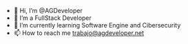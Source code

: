 - 👋 Hi, I’m @AGDeveloper
- 👀 I’m a FullStack Developer
- 🌱 I’m currently learning Software Engine and Cibersecurity
- 📫 How to reach me trabajo@agdeveloper.net

<!---
AlfredoDesigns/AlfredoDesigns is a ✨ special ✨ repository because its `README.md` (this file) appears on your GitHub profile.
You can click the Preview link to take a look at your changes.
--->
